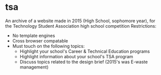 # tsa
An archive of a website made in 2015 (High School, sophomore year), for the Technology Student Association high school competition
Restrictions: 
- No template engines
- Cross browser compatable
- Must touch on the following topics:
    - Highlight your school's Career & Technical Education programs
    - Highlight information about your school's TSA program
    - Discuss topics related to the design brief (2015's was E-waste management)